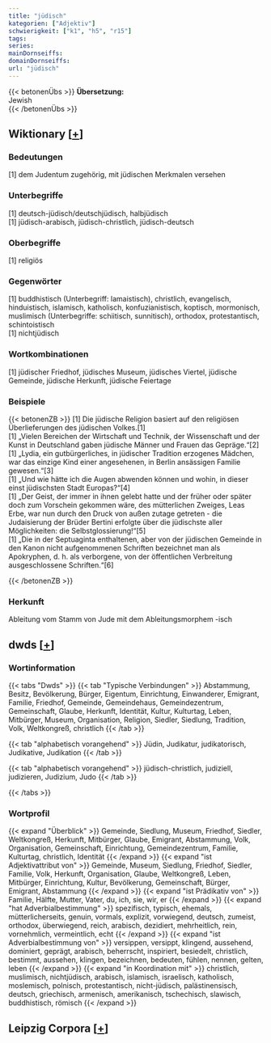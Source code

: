 ```yaml
---
title: "jüdisch"
kategorien: ["Adjektiv"]
schwierigkeit: ["k1", "h5", "r15"]
tags:
series:
mainDornseiffs:
domainDornseiffs:
url: "jüdisch"
---
```


{{< betonenÜbs >}}
**Übersetzung:**  
Jewish  
{{< /betonenÜbs >}}

## Wiktionary [[+](https://de.wiktionary.org/wiki/jüdisch)]

### Bedeutungen
[1] dem Judentum zugehörig, mit jüdischen Merkmalen versehen  

### Unterbegriffe
[1] deutsch-jüdisch/deutschjüdisch, halbjüdisch  
[1] jüdisch-arabisch, jüdisch-christlich, jüdisch-deutsch  

### Oberbegriffe
[1] religiös  

### Gegenwörter
[1] buddhistisch (Unterbegriff: lamaistisch), christlich, evangelisch, hinduistisch, islamisch, katholisch, konfuzianistisch, koptisch, mormonisch, muslimisch (Unterbegriffe: schiitisch, sunnitisch), orthodox, protestantisch, schintoistisch  
[1] nichtjüdisch  

### Wortkombinationen
[1] jüdischer Friedhof, jüdisches Museum, jüdisches Viertel, jüdische Gemeinde, jüdische Herkunft, jüdische Feiertage  

### Beispiele
{{< betonenZB >}}
[1] Die jüdische Religion basiert auf den religiösen Überlieferungen des jüdischen Volkes.[1]  
[1] „Vielen Bereichen der Wirtschaft und Technik, der Wissenschaft und der Kunst in Deutschland gaben jüdische Männer und Frauen das Gepräge.“[2]  
[1] „Lydia, ein gutbürgerliches, in jüdischer Tradition erzogenes Mädchen, war das einzige Kind einer angesehenen, in Berlin ansässigen Familie gewesen.“[3]  
[1] „Und wie hätte ich die Augen abwenden können und wohin, in dieser einst jüdischsten Stadt Europas?“[4]  
[1] „Der Geist, der immer in ihnen gelebt hatte und der früher oder später doch zum Vorschein gekommen wäre, des mütterlichen Zweiges, Leas Erbe, war nun durch den Druck von außen zutage getreten - die Judaisierung der Brüder Bertini erfolgte über die jüdischste aller Möglichkeiten: die Selbstglossierung!“[5]  
[1] „Die in der Septuaginta enthaltenen, aber von der jüdischen Gemeinde in den Kanon nicht aufgenommenen Schriften bezeichnet man als Apokryphen, d. h. als verborgene, von der öffentlichen Verbreitung ausgeschlossene Schriften.“[6]  

{{< /betonenZB >}}
### Herkunft
Ableitung vom Stamm von Jude mit dem Ableitungsmorphem -isch  



## dwds [[+](https://www.dwds.de/wb/jüdisch)]

### Wortinformation
{{< tabs "Dwds" >}}
{{< tab "Typische Verbindungen" >}}
Abstammung, Besitz, Bevölkerung, Bürger, Eigentum, Einrichtung, Einwanderer, Emigrant, Familie, Friedhof, Gemeinde, Gemeindehaus, Gemeindezentrum, Gemeinschaft, Glaube, Herkunft, Identität, Kultur, Kulturtag, Leben, Mitbürger, Museum, Organisation, Religion, Siedler, Siedlung, Tradition, Volk, Weltkongreß, christlich
{{< /tab >}}

{{< tab "alphabetisch vorangehend" >}}
Jüdin, Judikatur, judikatorisch, Judikative, Judikation
{{< /tab >}}

{{< tab "alphabetisch vorangehend" >}}
jüdisch-christlich, judiziell, judizieren, Judizium, Judo
{{< /tab >}}

{{< /tabs >}}

### Wortprofil
{{< expand "Überblick" >}} Gemeinde, Siedlung, Museum, Friedhof, Siedler, Weltkongreß, Herkunft, Mitbürger, Glaube, Emigrant, Abstammung, Volk, Organisation, Gemeinschaft, Einrichtung, Gemeindezentrum, Familie, Kulturtag, christlich, Identität {{< /expand >}}
{{< expand "ist Adjektivattribut von" >}} Gemeinde, Museum, Siedlung, Friedhof, Siedler, Familie, Volk, Herkunft, Organisation, Glaube, Weltkongreß, Leben, Mitbürger, Einrichtung, Kultur, Bevölkerung, Gemeinschaft, Bürger, Emigrant, Abstammung {{< /expand >}}
{{< expand "ist Prädikativ von" >}} Familie, Hälfte, Mutter, Vater, du, ich, sie, wir, er {{< /expand >}}
{{< expand "hat Adverbialbestimmung" >}} spezifisch, typisch, ehemals, mütterlicherseits, genuin, vormals, explizit, vorwiegend, deutsch, zumeist, orthodox, überwiegend, reich, arabisch, dezidiert, mehrheitlich, rein, vornehmlich, vermeintlich, echt {{< /expand >}}
{{< expand "ist Adverbialbestimmung von" >}} versippen, versippt, klingend, aussehend, dominiert, geprägt, arabisch, beherrscht, inspiriert, besiedelt, christlich, bestimmt, aussehen, klingen, bezeichnen, bedeuten, fühlen, nennen, gelten, leben {{< /expand >}}
{{< expand "in Koordination mit" >}} christlich, muslimisch, nichtjüdisch, arabisch, islamisch, israelisch, katholisch, moslemisch, polnisch, protestantisch, nicht-jüdisch, palästinensisch, deutsch, griechisch, armenisch, amerikanisch, tschechisch, slawisch, buddhistisch, römisch {{< /expand >}}

## Leipzig Corpora [[+](https://corpora.uni-leipzig.de/en/res?word=jüdisch&corpusId=deu_newscrawl-public_2018)]


